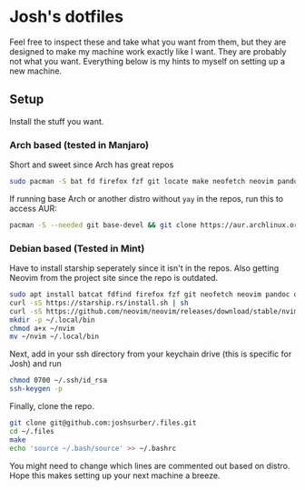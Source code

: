 Josh's dotfiles
===============

Feel free to inspect these and take what you want from them, but they are designed to make my machine work exactly like I want. They are probably not what you want. Everything below is my hints to myself on setting up a new machine.

Setup
-----

Install the stuff you want.

### Arch based (tested in Manjaro)

Short and sweet since Arch has great repos
``` bash
sudo pacman -S bat fd firefox fzf git locate make neofetch neovim pandoc python qterminal ripgrep starship stow tidy tldr yay
```

If running base Arch or another distro without `yay` in the repos, run this to access AUR:

``` bash
pacman -S --needed git base-devel && git clone https://aur.archlinux.org/yay.git && cd yay && makepkg -si
```

### Debian based (Tested in Mint)

Have to install starship seperately since it isn't in the repos. Also getting Neovim from the project site since the repo is outdated.
``` bash
sudo apt install batcat fdfind firefox fzf git neofetch neovim pandoc qterminal ripgrep starship stow tidy tldr
curl -sS https://starship.rs/install.sh | sh
curl -sS https://github.com/neovim/neovim/releases/download/stable/nvim.appimage > ~/nvim
mkdir -p ~/.local/bin
chmod a+x ~/nvim
mv ~/nvim ~/.local/bin
```

Next, add in your ssh directory from your keychain drive (this is specific for Josh) and run
``` bash
chmod 0700 ~/.ssh/id_rsa
ssh-keygen -p
```
Finally, clone the repo.
``` bash
git clone git@github.com:joshsurber/.files.git
cd ~/.files
make
echo 'source ~/.bash/source' >> ~/.bashrc
```
You might need to change which lines are commented out based on distro. Hope this makes setting up your next machine a breeze.
